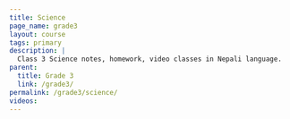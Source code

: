 ```yaml
---
title: Science
page_name: grade3
layout: course
tags: primary
description: |
  Class 3 Science notes, homework, video classes in Nepali language.
parent:
  title: Grade 3
  link: /grade3/
permalink: /grade3/science/
videos:
---
```

